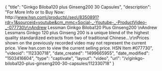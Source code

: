 {
    "title": "Ginkgo Biloba120 plus Ginseng200  30 Capsules",
    "description": "For More Info or to Buy Now: http:\/\/www.hsn.com\/products\/seo\/8350891?rdr=1&sourceid=youtube&cm_mmc=Social-_-Youtube-_-ProductVideo-_-077730\r\nAndrew Lessman Ginkgo Biloba120 Plus Ginseng200 \nAndrew Lessmans Ginkgo 120 plus Ginseng 200 is a unique blend of the highest quality standardized extracts from two of traditional Chinese...\r\nPrices shown on the previously recorded video may not represent the current price.  View hsn.com to view the current selling price. HSN Item #077730",
    "videoid": "112330718",
    "date_created": "1499665955",
    "date_modified": "1503416604",
    "type": "captivate",
    "layout": "video",
    "url": "\/v\/ginkgo-biloba120-plus-ginseng200-30-capsules\/112330718"
}